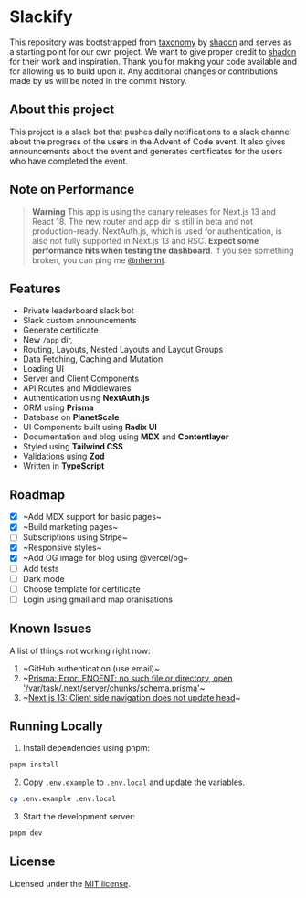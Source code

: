 # Slackify

This repository was bootstrapped from [taxonomy](https://github.com/shadcn/taxonomy) by [shadcn](https://github.com/shadcn) and serves as a starting point for our own project. We want to give proper credit to [shadcn](https://github.com/shadcn) for their work and inspiration. Thank you for making your code available and for allowing us to build upon it. Any additional changes or contributions made by us will be noted in the commit history.

## About this project

This project is a slack bot that pushes daily notifications to a slack channel about the progress of the users in the Advent of Code event. It also gives announcements about the event and generates certificates for the users who have completed the event.

## Note on Performance

> **Warning**
> This app is using the canary releases for Next.js 13 and React 18. The new router and app dir is still in beta and not production-ready.
> NextAuth.js, which is used for authentication, is also not fully supported in Next.js 13 and RSC.
> **Expect some performance hits when testing the dashboard**.
> If you see something broken, you can ping me [@nhemnt](https://twitter.com/nhemnt).

## Features

- Private leaderboard slack bot
- Slack custom announcements
- Generate certificate
- New `/app` dir,
- Routing, Layouts, Nested Layouts and Layout Groups
- Data Fetching, Caching and Mutation
- Loading UI
- Server and Client Components
- API Routes and Middlewares
- Authentication using **NextAuth.js**
- ORM using **Prisma**
- Database on **PlanetScale**
- UI Components built using **Radix UI**
- Documentation and blog using **MDX** and **Contentlayer**
- Styled using **Tailwind CSS**
- Validations using **Zod**
- Written in **TypeScript**

## Roadmap

- [x] ~Add MDX support for basic pages~
- [x] ~Build marketing pages~
- [ ] Subscriptions using Stripe~
- [x] ~Responsive styles~
- [x] ~Add OG image for blog using @vercel/og~
- [ ] Add tests
- [ ] Dark mode
- [ ] Choose template for certificate
- [ ] Login using gmail and map oranisations

## Known Issues

A list of things not working right now:

1. ~GitHub authentication (use email)~
2. ~[Prisma: Error: ENOENT: no such file or directory, open '/var/task/.next/server/chunks/schema.prisma'](https://github.com/prisma/prisma/issues/16117)~
3. ~[Next.js 13: Client side navigation does not update head](https://github.com/vercel/next.js/issues/42414)~

## Running Locally

1. Install dependencies using pnpm:

```sh
pnpm install
```

2. Copy `.env.example` to `.env.local` and update the variables.

```sh
cp .env.example .env.local
```

3. Start the development server:

```sh
pnpm dev
```

## License

Licensed under the [MIT license](https://github.com/nhemnt/slackify/blob/main/LICENSE.md).
